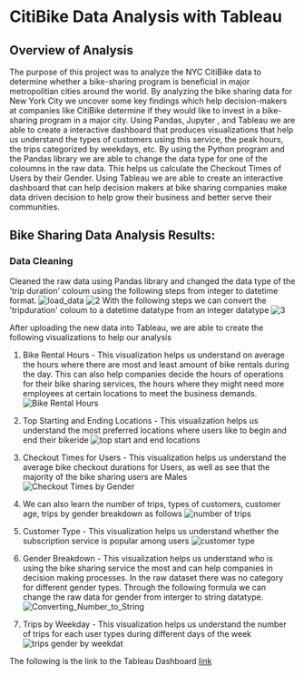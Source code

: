 # CitiBike Data Analysis with Tableau

## Overview of Analysis

The purpose of this project was to analyze the NYC CitiBike data to determine whether a bike-sharing program is beneficial in major metropolitian cities around the world. By analyzing the bike sharing data for New York City we uncover some key findings which help decision-makers at companies like CitiBike determine if they would like to invest in a bike-sharing program in a major city. Using Pandas, Jupyter , and Tableau we are able to create a interactive dashboard that produces visualizations that help us understand the types of customers using this service, the peak hours, the trips categorized by weekdays, etc. By using the Python program and the Pandas library we are able to change the data type for one of the coloumns in the raw data. This helps us calculate the Checkout Times of Users by their Gender. Using Tableau we are able to create an interactive dashboard that can help decision makers at bike sharing companies make data driven decision to help grow their business and better serve their communities.  


## Bike Sharing Data Analysis Results:

### Data Cleaning
Cleaned the raw data using Pandas library and changed the data type of the 'trip duration' coloum using the following steps from integer to datetime format.
![load_data](https://user-images.githubusercontent.com/100486461/179337941-d0e5dd86-b00b-4271-b690-fe949d02e586.PNG)
![2](https://user-images.githubusercontent.com/100486461/179337944-0d91edf7-1bfc-4031-997c-2a8034cf97e2.PNG)
With the following steps we can convert the 'tripduration' coloum to a datetime datatype from an integer datatype
![3](https://user-images.githubusercontent.com/100486461/179337999-92c06b4c-5bb0-4926-a2e8-aa4b773fa85e.PNG)

After uploading the new data into Tableau, we are able to create the following visualizations to help our analysis
1. Bike Rental Hours - This visualization helps us understand on average the hours where there are most and least amount of bike rentals during the day. This can also help companies decide the hours of operations for their bike sharing services, the hours where they might need more employees at certain locations to meet the business demands.
![Bike Rental Hours](https://user-images.githubusercontent.com/100486461/179338444-abe20d1f-44da-4f77-85af-8e16bdade91b.PNG)

2. Top Starting and Ending Locations - This visualization helps us understand the most preferred locations where users like to begin and end their bikeride
![top start and end locations](https://user-images.githubusercontent.com/100486461/179338439-cf253cac-dce1-455e-a970-11df39e51443.PNG)

3. Checkout Times for Users - This visualization helps us understand the average bike checkout durations for Users, as well as see that the majority of the bike sharing users are Males
![Checkout Times by Gender](https://user-images.githubusercontent.com/100486461/179338679-c766b1f2-a62c-4eff-a85a-1dec7d2fd82a.PNG)

4. We can also learn the number of trips, types of customers, customer age, trips by gender breakdown as follows
![number of trips](https://user-images.githubusercontent.com/100486461/179338848-3603123f-5d61-4d33-9cd2-e331d690845d.PNG)

5. Customer Type - This visualization helps us understand whether the subscription service is popular among users
![customer type](https://user-images.githubusercontent.com/100486461/179338893-6e2c26ae-48a1-4c9f-8e65-a0b5990b5a42.PNG)

6. Gender Breakdown - This visualization helps us understand who is using the bike sharing service the most and can help companies in decision making processes. In the raw dataset there was no category for different gender types. Through the following formula we can change the raw data for gender from interger to string datatype.
![Converting_Number_to_String](https://user-images.githubusercontent.com/100486461/179339176-3c309632-6b22-4d02-82fc-01894f31442f.PNG)


7.  Trips by Weekday - This visualization helps us understand the number of trips for each user types during different days of the week
![trips gender by weekdat](https://user-images.githubusercontent.com/100486461/179339197-74fabaa1-f4d2-44fa-ad04-4ff8eefd0282.PNG)

The following is the link to the Tableau Dashboard [link](https://public.tableau.com/app/profile/yesha4974/viz/BikeSharingDataAnalysis_16579395964070/Story1?publish=yes)
 

